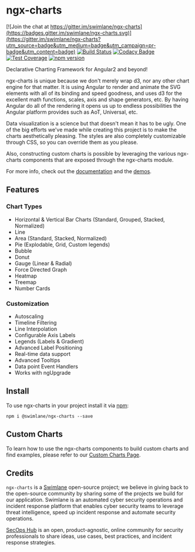 # ngx-charts
[![Join the chat at https://gitter.im/swimlane/ngx-charts](https://badges.gitter.im/swimlane/ngx-charts.svg)](https://gitter.im/swimlane/ngx-charts?utm_source=badge&utm_medium=badge&utm_campaign=pr-badge&utm_content=badge) 
[![Build Status](https://travis-ci.org/swimlane/ngx-charts.svg?branch=master)](https://travis-ci.org/swimlane/ngx-charts) 
[![Codacy Badge](https://api.codacy.com/project/badge/Grade/b097196f7f544412a79a99080a41bbc1)](https://www.codacy.com/app/Swimlane/ngx-charts?utm_source=github.com&amp;utm_medium=referral&amp;utm_content=swimlane/ngx-charts&amp;utm_campaign=Badge_Grade)
[![Test Coverage](https://codeclimate.com/github/swimlane/ngx-charts/badges/coverage.svg)](https://codeclimate.com/github/swimlane/ngx-charts/coverage)
[![npm version](https://badge.fury.io/js/%40swimlane%2Fngx-charts.svg)](https://badge.fury.io/js/%40swimlane%2Fngx-charts)

Declarative Charting Framework for Angular2 and beyond!

ngx-charts is unique because we don't merely wrap d3, nor any other chart engine for that matter. It is using Angular to render and animate the SVG elements with all of its binding and speed goodness, and uses d3 for the excellent math functions, scales, axis and shape generators, etc. By having Angular do all of the rendering it opens us up to endless possibilities the Angular platform provides such as AoT, Universal, etc. 

Data visualization is a science but that doesn't mean it has to be ugly. One of the big efforts we've made while creating this project is to make the charts aesthetically pleasing. The styles are also completely customizable through CSS, so you can override them as you please.

Also, constructing custom charts is possible by leveraging the various ngx-charts components that are exposed through the ngx-charts module.

For more info, check out the [documentation](https://swimlane.gitbook.io/ngx-charts/v/docs-test) and the [demos](https://swimlane.github.io/ngx-charts/).

## Features
### Chart Types
- Horizontal & Vertical Bar Charts (Standard, Grouped, Stacked, Normalized)
- Line 
- Area (Standard, Stacked, Normalized)
- Pie (Explodable, Grid, Custom legends)
- Bubble
- Donut
- Gauge (Linear & Radial)
- Force Directed Graph
- Heatmap
- Treemap
- Number Cards

### Customization
- Autoscaling
- Timeline Filtering
- Line Interpolation
- Configurable Axis Labels
- Legends (Labels & Gradient)
- Advanced Label Positioning
- Real-time data support
- Advanced Tooltips
- Data point Event Handlers
- Works with ngUpgrade

## Install
To use ngx-charts in your project install it via [npm](https://www.npmjs.com/package/@swimlane/ngx-charts):

```
npm i @swimlane/ngx-charts --save
```

## Custom Charts
To learn how to use the ngx-charts components to build custom charts and find examples, please refer to our [Custom Charts Page](https://github.com/swimlane/ngx-charts/blob/master/docs/intro/custom-charts.md).

## Credits
`ngx-charts` is a [Swimlane](http://swimlane.com) open-source project; we believe in giving back to the open-source community by sharing some of the projects we build for our application. Swimlane is an automated cyber security operations and incident response platform that enables cyber security teams to leverage threat intelligence, speed up incident response and automate security operations.

[SecOps Hub](http://secopshub.com) is an open, product-agnostic, online community for security professionals to share ideas, use cases, best practices, and incident response strategies.
